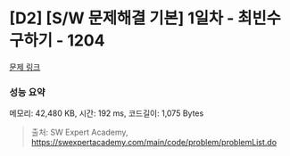 # [D2] [S/W 문제해결 기본] 1일차 - 최빈수 구하기 - 1204 

[문제 링크](https://swexpertacademy.com/main/code/problem/problemDetail.do?contestProbId=AV13zo1KAAACFAYh) 

### 성능 요약

메모리: 42,480 KB, 시간: 192 ms, 코드길이: 1,075 Bytes



> 출처: SW Expert Academy, https://swexpertacademy.com/main/code/problem/problemList.do